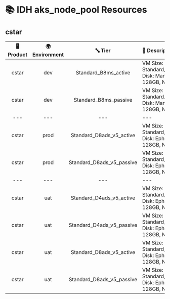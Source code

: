 # 📚 IDH aks_node_pool Resources

## cstar
| 🖥️ Product  | 🌍 Environment | 🔤 Tier | 📝 Description |
|:-------------:|:----------------:|:---------:|:----------------|
| cstar | dev |  Standard_B8ms_active | VM Size: Standard_B8ms, Disk: Managed 128GB, Nodes: --- |
| cstar | dev |  Standard_B8ms_passive | VM Size: Standard_B8ms, Disk: Managed 128GB, Nodes: --- |
|---|---|---|---|
| cstar | prod |  Standard_D8ads_v5_active | VM Size: Standard_D8ads_v5, Disk: Ephemeral 128GB, Nodes: --- |
| cstar | prod |  Standard_D8ads_v5_passive | VM Size: Standard_D8ads_v5, Disk: Ephemeral 128GB, Nodes: --- |
|---|---|---|---|
| cstar | uat |  Standard_D4ads_v5_active | VM Size: Standard_D4ads_v5, Disk: Ephemeral 128GB, Nodes: --- |
| cstar | uat |  Standard_D4ads_v5_passive | VM Size: Standard_D4ads_v5, Disk: Ephemeral 128GB, Nodes: --- |
| cstar | uat |  Standard_D8ads_v5_active | VM Size: Standard_D8ads_v5, Disk: Ephemeral 128GB, Nodes: --- |
| cstar | uat |  Standard_D8ads_v5_passive | VM Size: Standard_D8ads_v5, Disk: Ephemeral 128GB, Nodes: --- |
